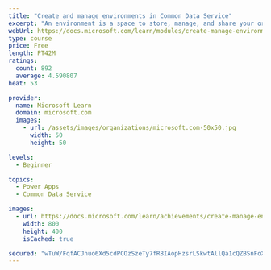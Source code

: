 ```yaml
---
title: "Create and manage environments in Common Data Service"
excerpt: "An environment is a space to store, manage, and share your organization's business data that is stored within an instance of a Common Data Service database.  You can set up one or many environments, depending on the needs of your organization. This module explores these environments and how you can use them with instances of Common Data Service databases."
webUrl: https://docs.microsoft.com/learn/modules/create-manage-environments/
type: course
price: Free
length: PT42M
ratings:
  count: 892
  average: 4.590807
heat: 53

provider:
  name: Microsoft Learn
  domain: microsoft.com
  images:
    - url: /assets/images/organizations/microsoft.com-50x50.jpg
      width: 50
      height: 50

levels:
  - Beginner

topics:
  - Power Apps
  - Common Data Service

images:
  - url: https://docs.microsoft.com/learn/achievements/create-manage-environments-social.png
    width: 800
    height: 400
    isCached: true

secured: "wTuW/FqfACJnuo6Xd5cdPCOzSzeTy7fR8IAopHzsrLSkwtAllQa1cQZBSnFoXj11lBxDtpylST9f9QDrQQDlBoHd3uZ7m2EcXgfgoI4hoCNPzfVCGbJgA1aXi4qTdotlcG9BAcoz0JAbds8bMmPth+X+gVg9qH0T8CyQH5ZPgFNzs4WZKDZvBHLME/29qIag6wdzC+FwlPGPfhdgDedBSwWejSK5A+Ma3jKxF7maj/LqcOpFrgnCcJJkxiUYbI3NrGOfyw1qqOZOpWsUaN33VYPPOlkWWJyNM7LBmgnkRAyocrIhHoAXNaz8Onzn+VeUkhIUKdS4HzUw1U6KupKXDMwS7uOrxQpkNzjoRWGWfv3Ee7DCJxn8NrwB8M20eQzbOMJEF/GCwn0SDRM4x++ckrE0V/qXqSJ7Fjm0brunuXo=;FjpVWNse5ic+pyv9eU2XBw=="
---
```


